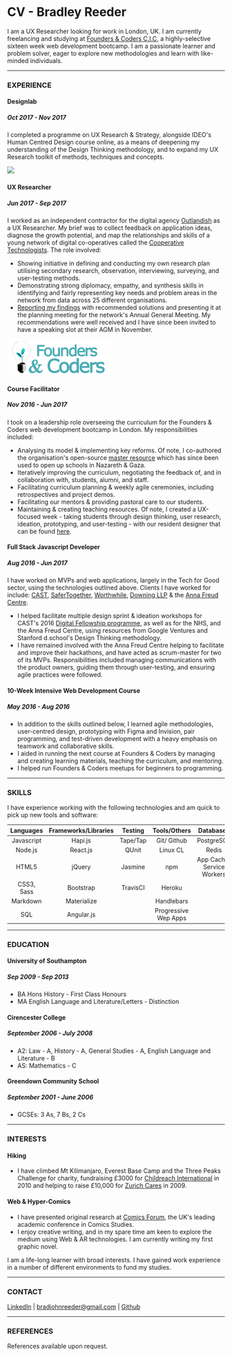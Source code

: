# CV - Bradley Reeder

I am a UX Researcher looking for work in London, UK. I am currently freelancing and studying at [Founders & Coders C.I.C](http://www.foundersandcoders.com/), a highly-selective sixteen week web development bootcamp. I am a passionate learner and problem solver, eager to explore new methodologies and learn with like-minded individuals.

---

### EXPERIENCE

#### Designlab
##### Oct 2017 - Nov 2017

I completed a programme on UX Research & Strategy, alongside IDEO's Human Centred Design course online, as a means of deepening my understanding of the Design Thinking methodology, and to expand my UX Research toolkit of methods, techniques and concepts.

<img src="https://www.coops.tech/app/uploads/2016/11/CT_Logo_Outlandish.png">

#### UX Researcher
##### Jun 2017 - Sep 2017

I worked as an independent contractor for the digital agency [Outlandish](https://outlandish.com/) as a UX Researcher. My brief was to collect feedback on application ideas, diagnose the growth potential, and map the relationships and skills of a young network of digital co-operatives called the [Cooperative Technologists](https://www.coops.tech/). The role involved:

- Showing initiative in defining and conducting my own research plan utilising secondary research, observation, interviewing, surveying, and user-testing methods.
- Demonstrating strong diplomacy, empathy, and synthesis skills in identifying and fairly representing key needs and problem areas in the network from data across 25 different organisations.
- [Reporting my findings](https://docs.google.com/document/d/1s6NEu8lrcT7F0OhfSErQJImlAqA9ekJf8YoPzi20FV8/edit) with recommended solutions and presenting it at the planning meeting for the network's Annual General Meeting. My recommendations were well received and I have since been invited to have a speaking slot at their AGM in November.

<img src="https://github.com/Neats29/CV/blob/master/experience/fac.png" width="240">

#### Course Facilitator
##### Nov 2016 - Jun 2017

I took on a leadership role overseeing the curriculum for the Founders & Coders web development bootcamp in London. My responsibilities included:

- Analysing its model & implementing key reforms. Of note, I co-authored the organisation's open-source [master resource](https://github.com/foundersandcoders/master-reference) which has since been used to open up schools in Nazareth & Gaza.
- Iteratively improving the curriculum, negotiating the feedback of, and in collaboration with, students, alumni, and staff.
- Facilitating curriculum planning & weekly agile ceremonies, including retrospectives and project demos.
- Facilitating our mentors & providing pastoral care to our students.
- Maintaining & creating teaching resources. Of note, I created a UX-focused week - taking students through design thinking, user research, ideation, prototyping, and user-testing - with our resident designer that can be found [here](https://github.com/foundersandcoders/master-reference/tree/master/coursebook/weeks-10-12/design-sprint).

#### Full Stack Javascript Developer 
##### Aug 2016 - Jun 2017

I have worked on MVPs and web applications, largely in the Tech for Good sector, using the technologies outlined above. Clients I have worked for include: [CAST](http://www.wearecast.org.uk/), [SaferTogether](http://safertogether.org.uk/), [Worthwhile](http://www.worthwhile.org.uk/), [Downing LLP](https://www.downingcrowd.co.uk/) & the [Anna Freud Centre](http://www.annafreud.org/).

- I helped facilitate multiple design sprint & ideation workshops for CAST's 2016 [Digital Fellowship programme](http://www.wearecast.org.uk/files/CASTDigitalFellowship-2017informationpack.pdf), as well as for the NHS, and the Anna Freud Centre, using resources from Google Ventures and Stanford d.school's Design Thinking methodology.
- I have remained involved with the Anna Freud Centre helping to facilitate and improve their hackathons, and have acted as scrum-master for two of its MVPs. Responsibilities included managing communications with the product owners, guiding them through user-testing, and ensuring agile practices were followed.

#### 10-Week Intensive Web Development Course
##### May 2016 - Aug 2016

- In addition to the skills outlined below, I learned agile methodologies, user-centred design, prototyping with Figma and Invision, pair programming, and test-driven development with a heavy emphasis on teamwork and collaborative skills.
- I aided in running the next course at Founders & Coders by managing and creating learning materials, teaching the curriculum, and mentoring.
- I helped run Founders & Coders meetups for beginners to programming.

---

### SKILLS

I have experience working with the following technologies and am quick to pick up new tools and software:

| Languages | Frameworks/Libraries | Testing   | Tools/Others | Databases |
|:---------:|:--------------------:|:---------:|:------------:|:---------:|
| Javascript| Hapi.js              | Tape/Tap  | Git/ Github          | PostgreSQL|
| Node.js   | React.js             | QUnit     | Linux CL          | Redis   |
| HTML5     | jQuery          | Jasmine     | npm | App Cache/ Service Workers | 
| CSS3, Sass     | Bootstrap              |   TravisCI    | Heroku  | |
| Markdown       | Materialize        |   | Handlebars    | |
| SQL | Angular.js | | Progressive Wep Apps | |

---

### EDUCATION

#### University of Southampton 
##### Sep 2009 - Sep 2013
- BA Hons History - First Class Honours
- MA English Language and Literature/Letters - Distinction

#### Cirencester College
##### September 2006 - July 2008
- A2: Law - A, History - A, General Studies - A, English Language and Literature - B
- AS: Mathematics - C

#### Greendown Community School
##### September 2001 - June 2006
- GCSEs: 3 As, 7 Bs, 2 Cs

---

### INTERESTS

#### Hiking
- I have climbed Mt Kilimanjaro, Everest Base Camp and the Three Peaks Challenge for charity, fundraising £3000 for [Childreach International](https://www.childreach.org.uk/) in 2010 and helping to raise £10,000 for [Zurich Cares](https://www.zurich.co.uk/zurichcommunitytrust/who-we-help/partners-and-programmes/) in 2009.

#### Web & Hyper-Comics 
- I have presented original research at [Comics Forum](https://comicsforum.org/), the UK's leading academic conference in Comics Studies. 
- I enjoy creative writing, and in my spare time am keen to explore the medium using Web & AR technologies. I am currently writing my first graphic novel.

I am a life-long learner with broad interests. I have gained work experience in a number of different environments to fund my studies.

---

### CONTACT

[LinkedIn](https://uk.linkedin.com/in/bradley-reeder-246623119) | [bradjohnreeder@gmail.com](mailto:bradjohnreeder@gmail.com) | [Github](https://github.com/bradreeder)

---

### REFERENCES

References available upon request.
